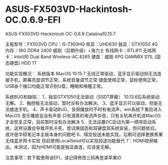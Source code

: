 # ASUS-FX503VD-Hackintosh-OC.0.6.9-EFI
ASUS-FX503VD-Hackintosh  OC-0.6.9   Catalina10.15.7

主板型号：FX503VD
CPU：i5-7300HQ    核显：UHD630
独显：GTX1050 4G  内存：16G DDR4 2400  威刚（后期升级）+海力士
有线网卡：RTL811  无线网卡：Intel(R) Dual Band Wireless-AC 8265
硬盘：威刚 XPG GAMMIX S11L (固态硬盘)   HDD 1T

功能实现概况：
系统版本 MacOS 10.15.7 
无线正常驱动，蓝牙显示驱动但无法连接手机，屏幕亮度调节正常，系统音量调节正常
键盘使用正常，鼠标使用正常，USB各个接口均能正常识别U盘，睡眠和唤醒正常。

系统BUG和缺陷：
1、独显GTX1050无法驱动（SSDT屏蔽） 10.13.6后系统驱动无解。
2、触控板无法驱动，暂时没有办法解决。
3、蓝牙显示可以驱动，但是无法接连手机。
4、声卡驱动BUG，音频播放时不时有电流声，win系统下重启进入MacOS 音乐播放会没有声音
   只有滴答的电流声杂音，只有关机再开机进MacOS才会恢复正常，目前暂时没有办法解决
5、无法设置OC启动为第一顺序启动系统，这样设置会导致开机卡死，尝试换固态和双硬盘双系统安装，但问题依旧。
   或许是华硕笔记本主板本身的问题吧
6、隔空投送未能实现，后期可选择更换黑果无线蓝牙网卡实现 目前使用LocalSend可以实现投送功能替代
7：HDMI视频输出，未测试，因为HDMI可能是独显直连，应该是无解。

注意事项：若下载使用该EFI，请记得修改三码再登录苹果ID
